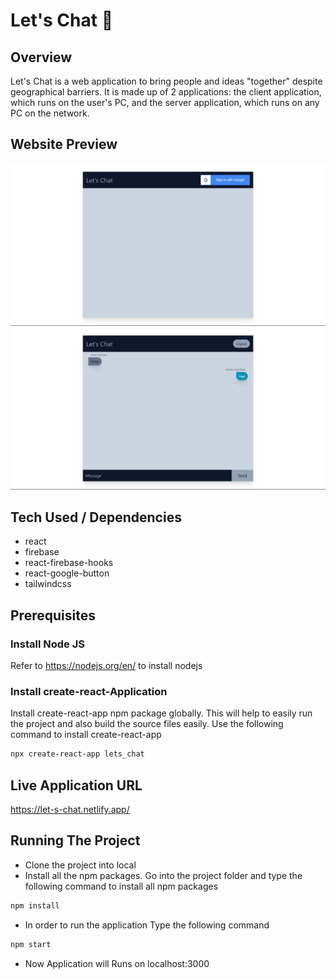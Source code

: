 # Let's Chat 💬

## Overview
Let's Chat is a web application to bring people and ideas "together" despite geographical barriers. It is made up of 2 applications: the client application, which runs on the user's PC, and the server application, which runs on any PC on the network.


## Website Preview
![image](./public/Screenshot/Screenshot-1.png)
![image](./public/Screenshot/Screenshot-2.png)


## Tech Used / Dependencies

- react 
- firebase
- react-firebase-hooks
- react-google-button
- tailwindcss


## Prerequisites

### Install Node JS

Refer to https://nodejs.org/en/ to install nodejs

### Install create-react-Application

Install create-react-app npm package globally. This will help to easily run the project and also build the source files easily. Use the following command to install create-react-app

```bash
npx create-react-app lets_chat
```


## Live Application URL
https://let-s-chat.netlify.app/


## Running The Project
- Clone the project into local
- Install all the npm packages. Go into the project folder and type the following command to install all npm packages
```bash
npm install
```
- In order to run the application Type the following command
```bash
npm start
```
- Now Application will Runs on localhost:3000
